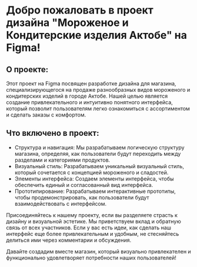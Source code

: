<!DOCTYPE html>
<html>
<head>
    <meta charset="UTF-8">
    <title>Мороженое и Кондитерские изделия Актобе</title>
</head>
<body>
    <h1>Добро пожаловать в проект дизайна "Мороженое и Кондитерские изделия Актобе" на Figma!</h1>
    <h2>О проекте:</h2>
    <p>Этот проект на Figma посвящен разработке дизайна для магазина, специализирующегося на продаже разнообразных видов мороженого и кондитерских изделий в городе Актобе. Нашей целью является создание привлекательного и интуитивно понятного интерфейса, который позволит пользователям легко ознакомиться с ассортиментом и сделать заказы с комфортом.</p>
    <h2>Что включено в проект:</h2>
    <ul>
        <li>Структура и навигация: Мы разрабатываем логическую структуру магазина, определяя, как пользователи будут переходить между разделами и категориями продуктов.</li>
        <li>Визуальный стиль: Разрабатываем уникальный визуальный стиль, который сочетается с концепцией мороженого и сладостей.</li>
        <li>Элементы интерфейса: Создаем элементы интерфейса, чтобы обеспечить единый и согласованный вид интерфейса.</li>
        <li>Прототипирование: Разрабатываем интерактивные прототипы, чтобы продемонстрировать, как пользователи будут взаимодействовать с интерфейсом.</li>
    </ul>
    <p>Присоединяйтесь к нашему проекту, если вы разделяете страсть к дизайну и визуальной эстетике. Мы приветствуем вклад и обратную связь от всех участников. Если у вас есть идеи, как сделать наш интерфейс еще более привлекательным и удобным, не стесняйтесь делиться ими через комментарии и обсуждения.</p>
    <p>Давайте создадим вместе магазин, который визуально привлекателен и функционально удовлетворяет потребности наших пользователей!</p>
</body>
</html>
